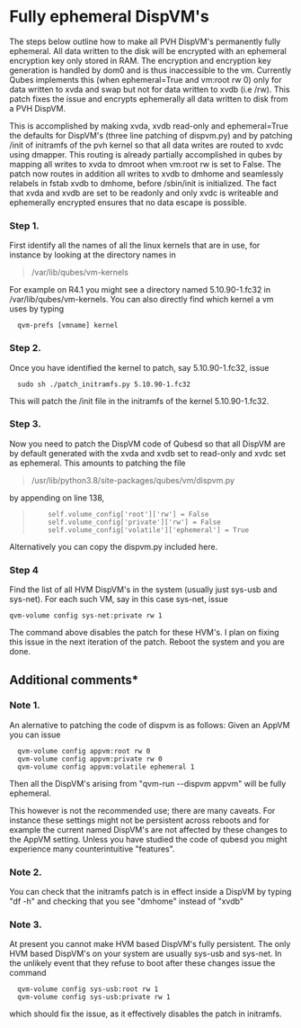 # Fully ephemeral DispVM's

The steps below outline how to make all PVH DispVM's permanently fully ephemeral.
All data written to the disk will be encrypted with an ephemeral encryption key
only stored in RAM. The encryption and encryption key generation is handled by dom0 and is
thus inaccessible to the vm. Currently Qubes implements this (when ephemeral=True and vm:root rw 0) 
only for data written to xvda and swap but not for data written to xvdb (i.e /rw). This patch 
fixes the issue and encrypts ephemerally all data written to disk from a PVH DispVM.

This is accomplished by making xvda, xvdb read-only and ephemeral=True the defaults for DispVM's (three line 
patching of dispvm.py) and by patching /init of initramfs of the pvh kernel so that all data writes are routed 
to xvdc using dmapper. This routing is already partially accomplished in qubes by mapping all writes
to xvda to dmroot when vm:root rw is set to False. The patch now routes in addition all writes to xvdb 
to dmhome and seamlessly relabels in fstab xvdb to dmhome, before /sbin/init is initialized.
The fact that xvda and xvdb are set to be readonly and only xvdc is writeable and ephemerally encrypted 
ensures that no data escape is possible. 

### Step 1. 

First identify all the names of all the linux kernels that are in use,
for instance by looking at the directory names in 

>   /var/lib/qubes/vm-kernels

For example on R4.1 you might see a directory named 5.10.90-1.fc32 in
/var/lib/qubes/vm-kernels. You can also directly find which kernel a vm uses
by typing 
```
  qvm-prefs [vmname] kernel
```

### Step 2. 

Once you have identified the kernel to patch, say 5.10.90-1.fc32, issue
```
  sudo sh ./patch_initramfs.py 5.10.90-1.fc32
```
This will patch the /init file in the initramfs of the kernel 5.10.90-1.fc32.

### Step 3. 

Now you need to patch the DispVM code of Qubesd so that all DispVM
are by default generated with the xvda and xvdb set to read-only and xvdc
set as ephemeral. This amounts to patching the file

>   /usr/lib/python3.8/site-packages/qubes/vm/dispvm.py

by appending on line 138,

>         self.volume_config['root']['rw'] = False
>         self.volume_config['private']['rw'] = False
>         self.volume_config['volatile']['ephemeral'] = True

Alternatively you can copy the dispvm.py included here. 

### Step 4

Find the list of all HVM DispVM's in the system (usually just sys-usb and sys-net).
For each such VM, say in this case sys-net, issue
```
qvm-volume config sys-net:private rw 1
```
The command above disables the patch for these HVM's. I plan on fixing this issue in the
next iteration of the patch. Reboot the system and you are done.

## Additional comments*

### Note 1. 
An alernative to patching the code of dispvm is as follows: Given an
AppVM you can issue

```
  qvm-volume config appvm:root rw 0
  qvm-volume config appvm:private rw 0
  qvm-volume config appvm:volatile ephemeral 1
```

Then all the DispVM's arising from "qvm-run --dispvm appvm"
will be fully ephemeral.

This however is not the recommended use; there are many caveats.
For instance these settings might not be persistent across reboots
and for example the current named DispVM's are not affected by
these changes to the AppVM setting. Unless you have studied the
code of qubesd you might experience many counterintuitive "features".

### Note 2.
You can check that the initramfs patch is in effect inside
a DispVM by typing "df -h" and checking that you see "dmhome" instead
of "xvdb"

### Note 3.
At present you cannot make HVM based DispVM's fully persistent.
The only HVM based DispVM's on your system are usually sys-usb and sys-net.
In the unlikely event that they refuse to boot after these changes issue
the command

```  
  qvm-volume config sys-usb:root rw 1
  qvm-volume config sys-usb:private rw 1
```
which should fix the issue, as it effectively disables the patch in initramfs.



